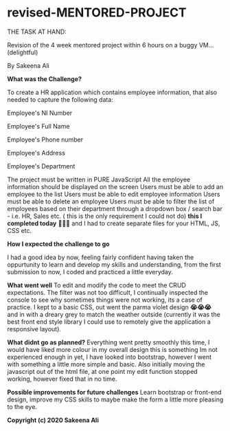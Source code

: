 # revised-MENTORED-PROJECT

THE TASK AT HAND:

Revision of the 4 week mentored project within 6 hours on a buggy VM... (delightful)

By Sakeena Ali

**What was the Challenge?**

To create a HR application which contains employee information, that also needed to capture the following data:

Employee's NI Number

Employee's Full Name

Employee's Phone number

Employee's Address

Employee's Department 

The project must be written in PURE JavaScript
All the employee information should be displayed on the screen
Users must be able to add an employee to the list
Users must be able to edit employee information
Users must be able to delete an employee
Users must be able to filter the list of employees based on their department through a dropdown box / search bar - i.e. HR, Sales etc. ( this is the only requirement I could not do) **this I completed today** **🎉🎊🎉** 
and I had to  create separate files for your HTML, JS, CSS etc.

**How I expected the challenge to go**

I had a good idea by now, feeling fairly confident having taken the oppurtunity to learn and develop my skills and understanding, from the first submission to now, I coded and practiced a little everyday. 

**What went well**
To edit and modify the code to meet the CRUD expectations. The filter was not too difficult, I continually inspected the console to see why sometimes things were not working, its a case of practice. I kept to a basic CSS, out went the parma violet design **😭😭😭** and in with a dreary grey to match the weather outside (currently it was the best front end style library I could use to remotely give the application a responsive layout).

**What didnt go as planned?**
Everything went pretty smoothly this time, I would have liked more colour in my overall design this is something Im not experienced enough in yet, I have looked into bootstrap, however I went with something a little more simple and basic. Also initially moving the javascript out of the html file, at one point my edit function stopped working, however fixed that in no time. 


**Possible improvements for future challenges**
Learn bootstrap or front-end design, improve my CSS skills to maybe make the form a little more pleasing to the eye. 

**Copyright (c) 2020 Sakeena Ali**
